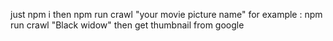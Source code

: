 just npm i then npm run crawl "your movie picture name" for example : npm run crawl "Black widow" then get thumbnail from google
